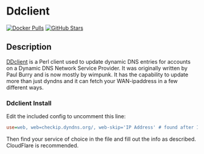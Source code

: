 # Ddclient

[![Docker Pulls](https://img.shields.io/docker/pulls/linuxserver/ddclient?style=flat-square&color=607D8B&label=docker%20pulls&logo=docker)](https://hub.docker.com/r/linuxserver/ddclient)
[![GitHub Stars](https://img.shields.io/github/stars/linuxserver/docker-ddclient?style=flat-square&color=607D8B&label=github%20stars&logo=github)](https://github.com/linuxserver/docker-ddclient)

## Description

[DDclient](https://sourceforge.net/p/ddclient/wiki/Home/) is a Perl client used to update dynamic DNS entries for accounts on a Dynamic DNS Network Service Provider. It was originally written by Paul Burry and is now mostly by wimpunk. It has the capability to update more than just dyndns and it can fetch your WAN-ipaddress in a few different ways.

### Ddclient Install

Edit the included config to uncomment this line:

```ini
use=web, web=checkip.dyndns.org/, web-skip='IP Address' # found after IP Address
```

Then find your service of choice in the file and fill out the info as described. CloudFlare is recommended.

